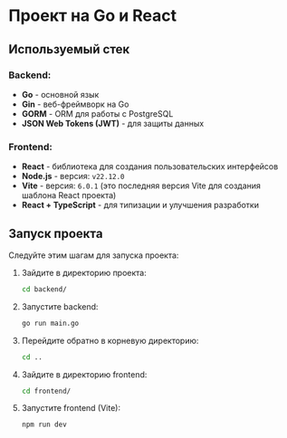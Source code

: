 # Проект на Go и React

## Используемый стек

### Backend:
- **Go** - основной язык
- **Gin** - веб-фреймворк на Go
- **GORM** - ORM для работы с PostgreSQL
- **JSON Web Tokens (JWT)** - для защиты данных

### Frontend:
- **React** - библиотека для создания пользовательских интерфейсов
- **Node.js** - версия: `v22.12.0`
- **Vite** - версия: `6.0.1` (это последняя версия Vite для создания шаблона React проекта)
- **React + TypeScript** - для типизации и улучшения разработки

## Запуск проекта

Следуйте этим шагам для запуска проекта:

1. Зайдите в директорию проекта:
   ```bash
   cd backend/
   ```

2. Запустите backend:
   ```bash
   go run main.go
   ```

3. Перейдите обратно в корневую директорию:
   ```bash
   cd ..
   ```

4. Зайдите в директорию frontend:
   ```bash
   cd frontend/
   ```

5. Запустите frontend (Vite):
   ```bash
   npm run dev
   ```
